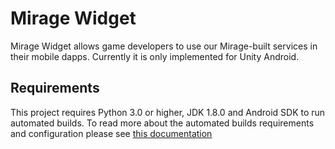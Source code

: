 # Mirage Widget


Mirage Widget allows game developers to use our Mirage-built services in their mobile dapps. Currently it is only implemented for Unity Android.

## Requirements

This project requires Python 3.0 or higher, JDK 1.8.0 and Android SDK to run automated builds. To read more about the automated builds requirements and configuration please see [this documentation](Docs/build-scripts-configuration.md)
